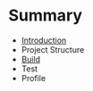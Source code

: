 # Summary

* [Introduction](README.md)
* Project Structure
* [Build](ocaml_build_tools.md)
* Test
* Profile

